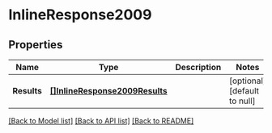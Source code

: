 # InlineResponse2009

## Properties
Name | Type | Description | Notes
------------ | ------------- | ------------- | -------------
**Results** | [**[]InlineResponse2009Results**](inline_response_200_9_results.md) |  | [optional] [default to null]

[[Back to Model list]](../README.md#documentation-for-models) [[Back to API list]](../README.md#documentation-for-api-endpoints) [[Back to README]](../README.md)


